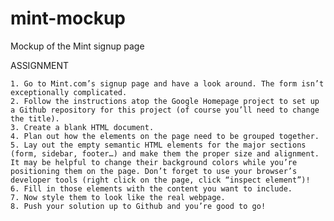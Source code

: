 # mint-mockup
Mockup of the Mint signup page

ASSIGNMENT

    1. Go to Mint.com’s signup page and have a look around. The form isn’t exceptionally complicated.
    2. Follow the instructions atop the Google Homepage project to set up a Github repository for this project (of course you’ll need to change the title).
    3. Create a blank HTML document.
    4. Plan out how the elements on the page need to be grouped together.
    5. Lay out the empty semantic HTML elements for the major sections (form, sidebar, footer…) and make them the proper size and alignment. It may be helpful to change their background colors while you’re positioning them on the page. Don’t forget to use your browser’s developer tools (right click on the page, click “inspect element”)!
    6. Fill in those elements with the content you want to include.
    7. Now style them to look like the real webpage.
    8. Push your solution up to Github and you’re good to go!